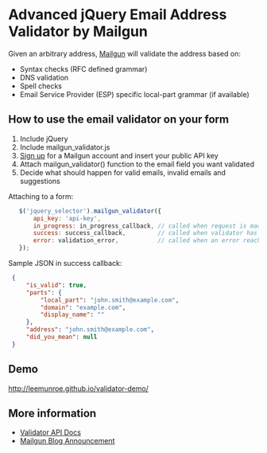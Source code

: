 # Advanced jQuery Email Address Validator by Mailgun

Given an arbitrary address, [Mailgun](http://www.mailgun.com) will validate the address based on:
* Syntax checks (RFC defined grammar)
* DNS validation
* Spell checks
* Email Service Provider (ESP) specific local-part grammar (if available)

## How to use the email validator on your form

1. Include jQuery
2. Include mailgun_validator.js
3. [Sign up](https://mailgun.com/signup) for a Mailgun account and insert your public API key
4. Attach mailgun_validator() function to the email field you want validated
5. Decide what should happen for valid emails, invalid emails and suggestions

Attaching to a form:
```Javascript
   $('jquery_selector').mailgun_validator({
       api_key: 'api-key',
       in_progress: in_progress_callback, // called when request is made to validator
       success: success_callback,         // called when validator has returned
       error: validation_error,           // called when an error reaching the validator has occured
   });
```

Sample JSON in success callback:
```JSON
 {
     "is_valid": true,
     "parts": {
         "local_part": "john.smith@example.com",
         "domain": "example.com",
         "display_name": ""
     },
     "address": "john.smith@example.com",
     "did_you_mean": null
 }
```

## Demo

http://leemunroe.github.io/validator-demo/

## More information

* [Validator API Docs](http://documentation.mailgun.com/api-email-validation.html)
* [Mailgun Blog Announcement](http://blog.mailgun.com/post/free-email-validation-api-for-web-forms/)
